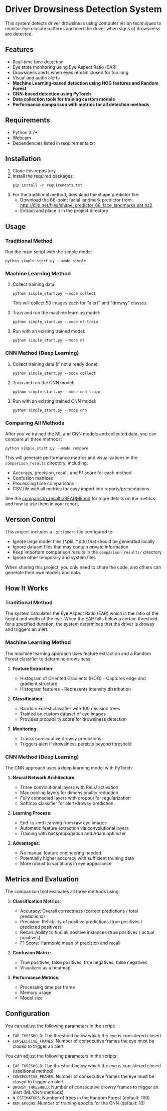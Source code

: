 # Driver Drowsiness Detection System

This system detects driver drowsiness using computer vision techniques to monitor eye closure patterns and alert the driver when signs of drowsiness are detected.

## Features

- Real-time face detection
- Eye state monitoring using Eye Aspect Ratio (EAR)
- Drowsiness alerts when eyes remain closed for too long
- Visual and audio alerts
- **Machine Learning-based detection using HOG features and Random Forest**
- **CNN-based detection using PyTorch**
- **Data collection tools for training custom models**
- **Performance comparison with metrics for all detection methods**

## Requirements

- Python 3.7+
- Webcam
- Dependencies listed in requirements.txt

## Installation

1. Clone this repository
2. Install the required packages:
   ```
   pip install -r requirements.txt
   ```
3. For the traditional method, download the shape predictor file:
   - Download the 68-point facial landmark predictor from:
   http://dlib.net/files/shape_predictor_68_face_landmarks.dat.bz2
   - Extract and place it in the project directory

## Usage

### Traditional Method

Run the main script with the simple mode:
```
python simple_start.py --mode simple
```

### Machine Learning Method

1. Collect training data:
   ```
   python simple_start.py --mode collect
   ```
   This will collect 50 images each for "alert" and "drowsy" classes.

2. Train and run the machine learning model:
   ```
   python simple_start.py --mode ml-train
   ```

3. Run with an existing trained model:
   ```
   python simple_start.py --mode ml
   ```

### CNN Method (Deep Learning)

1. Collect training data (if not already done):
   ```
   python simple_start.py --mode collect
   ```

2. Train and run the CNN model:
   ```
   python simple_start.py --mode cnn-train
   ```

3. Run with an existing trained CNN model:
   ```
   python simple_start.py --mode cnn
   ```

### Comparing All Methods

After you've trained the ML and CNN models and collected data, you can compare all three methods:

```
python simple_start.py --mode compare
```

This will generate performance metrics and visualizations in the `comparison_results` directory, including:
- Accuracy, precision, recall, and F1 score for each method
- Confusion matrices
- Processing time comparisons
- CSV file with all metrics for easy import into reports/presentations

See the [comparison_results/README.md](comparison_results/README.md) for more details on the metrics and how to use them in your report.

## Version Control

This project includes a `.gitignore` file configured to:
- Ignore large model files (*.pkl, *.pth) that should be generated locally
- Ignore dataset files that may contain private information
- Keep important comparison results in the `comparison_results/` directory
- Ignore other temporary and system files

When sharing this project, you only need to share the code, and others can generate their own models and data.

## How It Works

### Traditional Method

The system calculates the Eye Aspect Ratio (EAR) which is the ratio of the height and width of the eye. When the EAR falls below a certain threshold for a specified duration, the system determines that the driver is drowsy and triggers an alert.

### Machine Learning Method

The machine learning approach uses feature extraction and a Random Forest classifier to determine drowsiness:

1. **Feature Extraction**:
   - Histogram of Oriented Gradients (HOG) - Captures edge and gradient structure
   - Histogram features - Represents intensity distribution
   
2. **Classification**:
   - Random Forest classifier with 100 decision trees
   - Trained on custom dataset of eye images
   - Provides probability score for drowsiness detection

3. **Monitoring**:
   - Tracks consecutive drowsy predictions
   - Triggers alert if drowsiness persists beyond threshold

### CNN Method (Deep Learning)

The CNN approach uses a deep learning model with PyTorch:

1. **Neural Network Architecture**:
   - Three convolutional layers with ReLU activation
   - Max pooling layers for dimensionality reduction
   - Fully connected layers with dropout for regularization
   - Softmax classifier for alert/drowsy prediction

2. **Learning Process**:
   - End-to-end learning from raw eye images
   - Automatic feature extraction via convolutional layers
   - Training with backpropagation and Adam optimizer

3. **Advantages**:
   - No manual feature engineering needed
   - Potentially higher accuracy with sufficient training data
   - More robust to variations in eye appearance

## Metrics and Evaluation

The comparison tool evaluates all three methods using:

1. **Classification Metrics**:
   - Accuracy: Overall correctness (correct predictions / total predictions)
   - Precision: Reliability of positive predictions (true positives / predicted positives)
   - Recall: Ability to find all positive instances (true positives / actual positives)
   - F1 Score: Harmonic mean of precision and recall

2. **Confusion Matrix**:
   - True positives, false positives, true negatives, false negatives
   - Visualized as a heatmap

3. **Performance Metrics**:
   - Processing time per frame
   - Memory usage
   - Model size

## Configuration

You can adjust the following parameters in the script:
- `EAR_THRESHOLD`: The threshold below which the eye is considered closed
- `CONSECUTIVE_FRAMES`: Number of consecutive frames the eye must be closed to trigger an alert 

You can adjust the following parameters in the scripts:
- `EAR_THRESHOLD`: The threshold below which the eye is considered closed (traditional method)
- `CONSECUTIVE_FRAMES`: Number of consecutive frames the eye must be closed to trigger an alert
- `DROWSY_THRESHOLD`: Number of consecutive drowsy frames to trigger an alert (ML/CNN methods)
- `N_ESTIMATORS`: Number of trees in the Random Forest (default: 100)
- `NUM_EPOCHS`: Number of training epochs for the CNN (default: 10) 